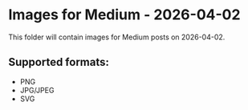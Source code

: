 # Images for Medium - 2026-04-02

This folder will contain images for Medium posts on 2026-04-02.

## Supported formats:
- PNG
- JPG/JPEG
- SVG
